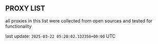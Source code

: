 ## PROXY LIST

all proxies in this list were collected from open sources and tested for functionality

last update: `2025-03-22 05:20:02.132350+00:00` UTC